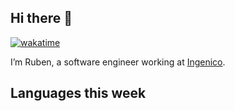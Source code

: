## Hi there 👋

[![wakatime](https://wakatime.com/badge/user/2d08dcba-b829-42d8-897d-6a005f58591f.svg)](https://wakatime.com/@2d08dcba-b829-42d8-897d-6a005f58591f)

I’m Ruben, a software engineer working at [Ingenico](https://ingenico.com).

## Languages this week

<!--START_SECTION:waka-->
<!--END_SECTION:waka-->